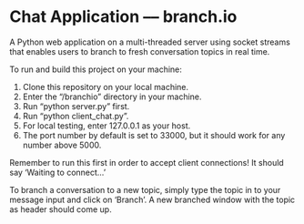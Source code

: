 # Chat Application –– branch.io
A Python web application on a multi-threaded server using socket streams that enables users to branch to fresh conversation topics in real time.

To run and build this project on your machine:
  1. Clone this repository on your local machine.
  2. Enter the “/branchio” directory in your machine.
  3. Run “python server.py” first. 
  4. Run “python client_chat.py”.
  5. For local testing, enter 127.0.0.1 as your host.
  6. The port number by default is set to 33000, but it should work for any number above 5000.
  
 
 Remember to run this first in order to accept client connections! It should say ‘Waiting to connect...’

To branch a conversation to a new topic, simply type the topic in to your message input and click on ‘Branch’. A new branched window with the topic as header should come up. 
